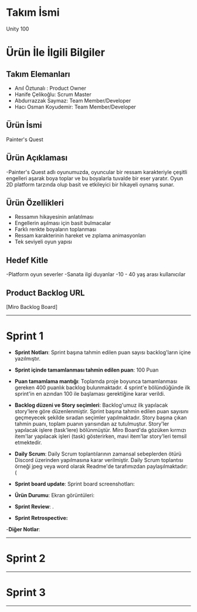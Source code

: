 # **Takım İsmi**

Unity 100

# Ürün İle İlgili Bilgiler

## Takım Elemanları

- Anıl Öztunalı : Product Owner
- Hanife Çelikoğlu: Scrum Master
- Abdurrazzak Saymaz: Team Member/Developer
- Hacı Osman Koyudemir: Team Member/Developer

## Ürün İsmi
Painter's Quest


## Ürün Açıklaması
-Painter's Quest adlı oyunumuzda, oyuncular bir ressam karakteriyle çeşitli engelleri aşarak boya toplar ve bu boyalarla tuvalde bir eser yaratır. Oyun 2D platform tarzında olup basit ve etkileyici bir  hikayeli oynanış sunar. 
## Ürün Özellikleri
- Ressamın hikayesinin anlatılması
- Engellerin aşılması için basit bulmacalar
- Farklı renkte boyaların toplanması
- Ressam karakterinin hareket ve zıplama animasyonları
- Tek seviyeli oyun yapısı



## Hedef Kitle
-Platform oyun severler
-Sanata ilgi duyanlar
-10 - 40 yaş arası kullanıcılar


## Product Backlog URL

[Miro Backlog Board]

---

# Sprint 1
- **Sprint Notları**: Sprint başına tahmin edilen puan sayısı backlog'ların içine yazılmıştır. 

- **Sprint içinde tamamlanması tahmin edilen puan**: 100 Puan

- **Puan tamamlama mantığı**: Toplamda proje boyunca tamamlanması gereken 400 puanlık backlog bulunmaktadır. 4 sprint'e bölündüğünde ilk sprint'in en azından 100 ile başlaması gerektiğine karar verildi.

- **Backlog düzeni ve Story seçimleri**: Backlog'umuz ilk yapılacak story'lere göre düzenlenmiştir. Sprint başına tahmin edilen puan sayısını geçmeyecek şekilde sıradan seçimler yapılmaktadır. Story başına çıkan tahmin puanı, toplam puanın yarısından az tutulmuştur. Story'ler yapılacak işlere (task'lere) bölünmüştür. Miro Board'da gözüken kırmızı item'lar yapılacak işleri (task) gösterirken, mavi item'lar story'leri temsil etmektedir.



- **Daily Scrum**: Daily Scrum toplantılarının zamansal sebeplerden ötürü Discord üzerinden  yapılmasına karar verilmiştir. Daily Scrum toplantısı örneği jpeg veya word olarak Readme'de tarafımızdan paylaşılmaktadır: (

- **Sprint board update**: Sprint board screenshotları: 


- **Ürün Durumu**: Ekran görüntüleri:
 

- **Sprint Review**: 
.

- **Sprint Retrospective:**


-**Diğer Notlar**:

---

# Sprint 2


---

# Sprint 3

---
